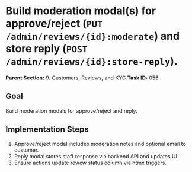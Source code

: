 # Build moderation modal(s) for approve/reject (`PUT /admin/reviews/{id}:moderate`) and store reply (`POST /admin/reviews/{id}:store-reply`).

**Parent Section:** 9. Customers, Reviews, and KYC
**Task ID:** 055

## Goal
Build moderation modals for approve/reject and reply.

## Implementation Steps
1. Approve/reject modal includes moderation notes and optional email to customer.
2. Reply modal stores staff response via backend API and updates UI.
3. Ensure actions update review status column via htmx triggers.
